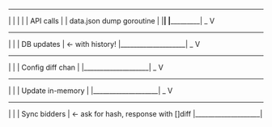 ____________________                        _____________________________
|                    |                      |                             |
|      API calls     |                      |    data.json dump goroutine |
|____________________|                      |_____________________________|
         _
         V
 ____________________
|                    |
|     DB updates     |  <- with history!
|____________________|
         _
         V
 ____________________
|                    |
|  Config diff chan  |
|____________________|
         _
         V
 ____________________
|                    |
|  Update in-memory  |
|____________________|
         _
         V
 ____________________
|                    |
|    Sync bidders    |  <- ask for hash, response with []diff
|____________________|